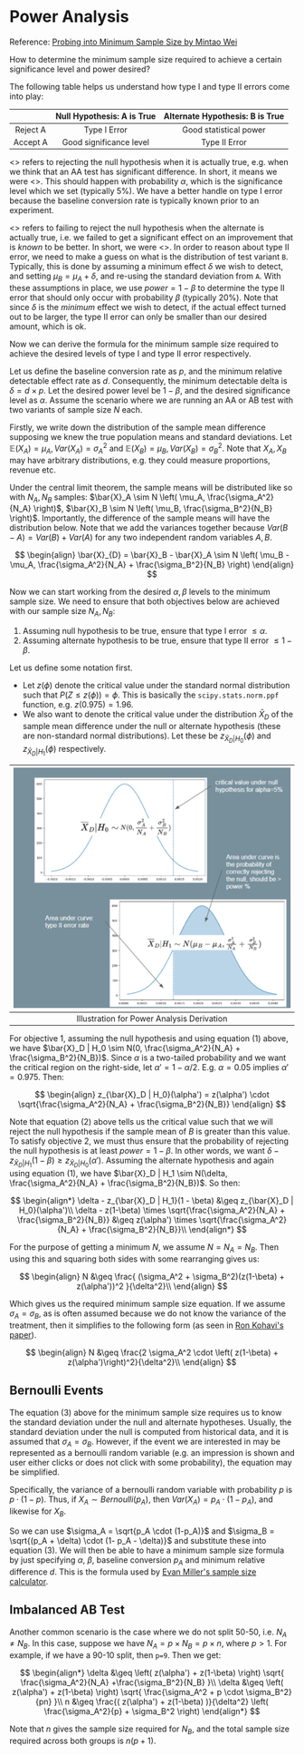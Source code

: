 # Power Analysis

Reference: [Probing into Minimum Sample Size by Mintao Wei](https://towardsdatascience.com/probing-into-minimum-sample-size-formula-derivation-and-usage-8db9a556280b)

How to determine the minimum sample size required to achieve a certain significance level and power desired?

The following table helps us understand how type I and type II errors come into play:

| | Null Hypothesis: A is True | Alternate Hypothesis: B is True |
|:------:|:-------:|:--------:|
|Reject A| Type I Error | Good statistical power |
|Accept A| Good significance level | Type II Error |

<<Type I Error>> refers to rejecting the null hypothesis when it is actually true, e.g. when we think that an AA test has significant difference. In short, it means we were <<too eager to deploy a poor variant>>. This should happen with probability $\alpha$, which is the significance level which we set (typically 5%). We have a better handle on type I error because the baseline conversion rate is typically known prior to an experiment. 

<<Type II Error>> refers to failing to reject the null hypothesis when the alternate is actually true, i.e. we failed to get a significant effect on an improvement that is *known* to be better. In short, we were <<too conservative and failed to deploy a winning variant>>. In order to reason about type II error, we need to make a guess on what is the distribution of test variant `B`. Typically, this is done by assuming a minimum effect $\delta$ we wish to detect, and setting $\mu_B = \mu_A + \delta$, and re-using the standard deviation from `A`. With these assumptions in place, we use $power = 1-\beta$ to determine the type II error that should only occur with probability $\beta$ (typically 20%). Note that since $\delta$ is the *minimum* effect we wish to detect, if the actual effect turned out to be larger, the type II error can only be smaller than our desired amount, which is ok.

Now we can derive the formula for the minimum sample size required to achieve the desired levels of type I and type II error respectively.

Let us define the baseline conversion rate as $p$, and the minimum relative detectable effect rate as $d$. Consequently, the minimum detectable delta is $\delta = d \times p$. Let the desired power level be $1-\beta$, and the desired significance level as $\alpha$. Assume the scenario where we are running an AA or AB test with two variants of sample size $N$ each.

Firstly, we write down the distribution of the sample mean difference supposing we knew the true population means and standard deviations. Let $\mathbb{E}(X_A) = \mu_A, Var(X_A) = \sigma_A^2$ and $\mathbb{E}(X_B) = \mu_B, Var(X_B) = \sigma_B^2$. Note that $X_A, X_B$ may have arbitrary distributions, e.g. they could measure proportions, revenue etc.

Under the central limit theorem, the sample means will be distributed like so with $N_A, N_B$ samples: $\bar{X}_A \sim N \left( \mu_A, \frac{\sigma_A^2}{N_A} \right)$, $\bar{X}_B \sim N \left( \mu_B, \frac{\sigma_B^2}{N_B} \right)$. Importantly, the difference of the sample means will have the distribution below. Note that we add the variances together because $Var(B-A) = Var(B) + Var(A)$ for any two independent random variables $A, B$.

$$
\begin{align}
    \bar{X}_{D} = \bar{X}_B - \bar{X}_A \sim N \left( \mu_B - \mu_A, \frac{\sigma_A^2}{N_A} + \frac{\sigma_B^2}{N_B} \right)
\end{align}
$$

Now we can start working from the desired $\alpha, \beta$ levels to the minimum sample size. We need to ensure that both objectives below are achieved with our sample size $N_A,N_B$:
1. Assuming null hypothesis to be true, ensure that type I error $\leq \alpha$.
2. Assuming alternate hypothesis to be true, ensure that type II error $\leq 1 - \beta$.

Let us define some notation first.
- Let $z(\phi)$ denote the critical value under the standard normal distribution such that $P(Z \leq z(\phi)) = \phi$. This is basically the `scipy.stats.norm.ppf` function, e.g. $z(0.975) = 1.96$. 
- We also want to denote the critical value under the distribution $\bar{X}_D$ of the sample mean difference under the null or alternate hypothesis (these are non-standard normal distributions). Let these be $z_{\bar{X}_D | H_0}(\phi)$ and $z_{\bar{X}_D | H_1}(\phi)$ respectively.

| ![Illustration for Power Analysis Derivation](../images/diagram_power_analysis.png) |
| :--: |
| Illustration for Power Analysis Derivation |

For objective 1, assuming the null hypothesis and using equation (1) above, we have $\bar{X}_D | H_0 \sim N(0, \frac{\sigma_A^2}{N_A} + \frac{\sigma_B^2}{N_B})$. Since $\alpha$ is a two-tailed probability and we want the critical region on the right-side, let $\alpha' = 1 - \alpha / 2$. E.g. $\alpha=0.05$ implies $\alpha'=0.975$. Then:

$$
\begin{align}
    z_{\bar{X}_D | H_0}(\alpha') = z(\alpha') \cdot \sqrt{\frac{\sigma_A^2}{N_A} + \frac{\sigma_B^2}{N_B}}
\end{align}
$$

Note that equation (2) above tells us the critical value such that we will reject the null hypothesis if the sample mean of $B$ is greater than this value. To satisfy objective 2, we must thus ensure that the probability of rejecting the null hypothesis is at least $power = 1-\beta$. In other words, we want $\delta - z_{\bar{X}_D | H_1}(1-\beta) \geq z_{\bar{X}_D | H_0}(\alpha')$. Assuming the alternate hypothesis and again using equation (1), we have $\bar{X}_D | H_1 \sim N(\delta, \frac{\sigma_A^2}{N_A} + \frac{\sigma_B^2}{N_B})$. So then:

$$
\begin{align*}
    \delta - z_{\bar{X}_D | H_1}(1 - \beta) &\geq z_{\bar{X}_D | H_0}(\alpha')\\
    \delta - z(1-\beta) \times \sqrt{\frac{\sigma_A^2}{N_A} + \frac{\sigma_B^2}{N_B}} &\geq z(\alpha') \times \sqrt{\frac{\sigma_A^2}{N_A} + \frac{\sigma_B^2}{N_B}}\\
\end{align*}
$$

For the purpose of getting a minimum $N$, we assume $N = N_A = N_B$. Then using this and squaring both sides with some rearranging gives us:

$$
\begin{align}
    N &\geq \frac{
        (\sigma_A^2 + \sigma_B^2)(z(1-\beta) + z(\alpha'))^2
    }{\delta^2}\\
\end{align}
$$

Which gives us the required minimum sample size equation. If we assume $\sigma_A = \sigma_B$, as is often assumed because we do not know the variance of the treatment, then it simplifies to the following form (as seen in [Ron Kohavi's paper](https://drive.google.com/file/d/1oK2HpKKXeQLX6gQeQpfEaCGZtNr2kR76/view)).

$$
\begin{align}
    N &\geq \frac{2 \sigma_A^2 \cdot \left( z(1-\beta) + z(\alpha')\right)^2}{\delta^2}\\
\end{align}
$$

## Bernoulli Events

The equation (3) above for the minimum sample size requires us to know the standard deviation under the null and alternate hypotheses. Usually, the standard deviation under the null is computed from historical data, and it is assumed that $\sigma_A = \sigma_B$. However, if the event we are interested in may be represented as a bernoulli random variable (e.g. an impression is shown and user either clicks or does not click with some probability), the equation may be simplified.

Specifically, the variance of a bernoulli random variable with probability $p$ is $p \cdot (1-p)$. Thus, if $X_A \sim Bernoulli(p_A)$, then $Var(X_A) = p_A \cdot (1-p_A)$, and likewise for $X_B$. 

So we can use $\sigma_A = \sqrt{p_A \cdot (1-p_A)}$ and $\sigma_B = \sqrt{(p_A + \delta) \cdot (1- p_A - \delta)}$ and substitute these into equation (3). We will then be able to have a minimum sample size formula by just specifying $\alpha$, $\beta$, baseline conversion $p_A$ and minimum relative difference $d$. This is the formula used by [Evan Miller's sample size calculator](https://www.evanmiller.org/ab-testing/sample-size.html).

## Imbalanced AB Test

Another common scenario is the case where we do not split 50-50, i.e. $N_A \neq N_B$. In this case, suppose we have $N_A = p \times N_B = p \times n$, where $p > 1$. For example, if we have a 90-10 split, then `p=9`. Then we get:

$$
\begin{align*}
    \delta &\geq \left(
        z(\alpha') + z(1-\beta)
    \right)
    \sqrt{
        \frac{\sigma_A^2}{N_A} +\frac{\sigma_B^2}{N_B} 
    }\\
    \delta &\geq \left(
        z(\alpha') + z(1-\beta)
    \right)
    \sqrt{
        \frac{\sigma_A^2 + p \cdot \sigma_B^2}{pn}
    }\\
    n &\geq \frac{(
        z(\alpha') + z(1-\beta)
    )}{\delta^2}
    \left(
        \frac{\sigma_A^2}{p} + \sigma_B^2
    \right)
\end{align*}
$$

Note that $n$ gives the sample size required for $N_B$, and the total sample size required across both groups is $n(p+1)$.


